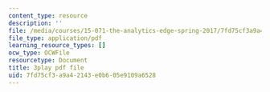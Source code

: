 ```yaml
---
content_type: resource
description: ''
file: /media/courses/15-071-the-analytics-edge-spring-2017/7fd75cf3a9a42143e0b605e9109a6528_35kwBJQwmLg.pdf
file_type: application/pdf
learning_resource_types: []
ocw_type: OCWFile
resourcetype: Document
title: 3play pdf file
uid: 7fd75cf3-a9a4-2143-e0b6-05e9109a6528
---
```

